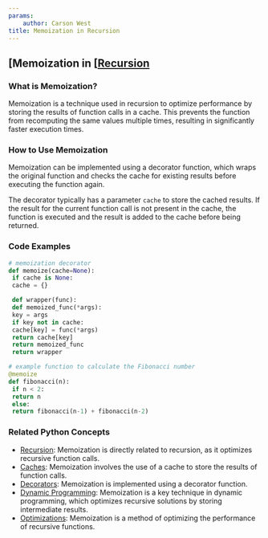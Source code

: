 ```yaml
---
params:
	author: Carson West
title: Memoization in Recursion
--- 
```

## [Memoization in [[Recursion](./../memoization-in-[[recursion/)

### What is Memoization?
Memoization is a technique used in recursion to optimize performance by storing the results of function calls in a cache. This prevents the function from recomputing the same values multiple times, resulting in significantly faster execution times.

### How to Use Memoization
Memoization can be implemented using a decorator function, which wraps the original function and checks the cache for existing results before executing the function again.

The decorator typically has a parameter `cache` to store the cached results. If the result for the current function call is not present in the cache, the function is executed and the result is added to the cache before being returned.

### Code Examples
```python
# memoization decorator
def memoize(cache=None):
 if cache is None:
 cache = {}

 def wrapper(func):
 def memoized_func(*args):
 key = args
 if key not in cache:
 cache[key] = func(*args)
 return cache[key]
 return memoized_func
 return wrapper

# example function to calculate the Fibonacci number
@memoize
def fibonacci(n):
 if n < 2:
 return n
 else:
 return fibonacci(n-1) + fibonacci(n-2)
```

### Related Python Concepts

- [Recursion](./../recursion/): Memoization is directly related to recursion, as it optimizes recursive function calls.
- [Caches](./../caches/): Memoization involves the use of a cache to store the results of function calls.
- [Decorators](./../decorators/): Memoization is implemented using a decorator function.
- [Dynamic Programming](./../dynamic-programming/): Memoization is a key technique in dynamic programming, which optimizes recursive solutions by storing intermediate results.
- [Optimizations](./../optimizations/): Memoization is a method of optimizing the performance of recursive functions.